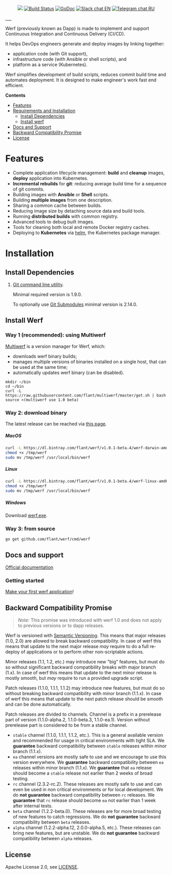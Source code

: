 <p align="center">
  <a href='https://bintray.com/flant/werf/werf/_latestVersion'><img src='https://api.bintray.com/packages/flant/werf/werf/images/download.svg'></a>
  <a href="https://travis-ci.org/flant/werf"><img alt="Build Status" src="https://travis-ci.org/flant/werf.svg" style="max-width:100%;"></a>
  <a href="https://godoc.org/github.com/flant/werf"><img src="https://godoc.org/github.com/flant/werf?status.svg" alt="GoDoc"></a>
  <a href="https://cloud-native.slack.com/messages/CHY2THYUU"><img src="https://img.shields.io/badge/slack-EN%20chat-611f69.svg?logo=slack" alt="Slack chat EN"></a>
  <a href="https://t.me/werf_ru"><img src="https://img.shields.io/badge/telegram-RU%20chat-179cde.svg?logo=telegram" alt="Telegram chat RU"></a>
</p>
___

Werf (previously known as Dapp) is made to implement and support Continuous Integration and Continuous Delivery (CI/CD).

It helps DevOps engineers generate and deploy images by linking together:

- application code (with Git support),
- infrastructure code (with Ansible or shell scripts), and
- platform as a service (Kubernetes).

Werf simplifies development of build scripts, reduces commit build time and automates deployment.
It is designed to make engineer's work fast end efficient.

**Contents**

- [Features](#features)
- [Requirements and Installation](#requirements-and-installation)
  - [Install Dependencies](#install-dependencies)
  - [Install werf](#install-werf)
- [Docs and Support](#docs-and-support)
- [Backward Compatibility Promise](#backward-compatibility-promise)
- [License](#license)

# Features

* Complete application lifecycle management: **build** and **cleanup** images, **deploy** application into Kubernetes.
* **Incremental rebuilds** for **git**: reducing average build time for a sequence of git commits.
* Building images with **Ansible** or **Shell** scripts.
* Building **multiple images** from one description.
* Sharing a common cache between builds.
* Reducing image size by detaching source data and build tools.
* Running **distributed builds** with common registry.
* Advanced tools to debug built images.
* Tools for cleaning both local and remote Docker registry caches.
* Deploying to **Kubernetes** via [helm](https://helm.sh/), the Kubernetes package manager.

# Installation

## Install Dependencies

1. [Git command line utility](https://git-scm.com/book/en/v2/Getting-Started-Installing-Git).

   Minimal required version is 1.9.0.

   To optionally use [Git Submodules](https://git-scm.com/docs/gitsubmodules) minimal version is 2.14.0.


## Install Werf

### Way 1 (recommended): using Multiwerf

[Multiwerf](https://github.com/flant/multiwerf) is a version manager for Werf, which:
* downloads werf binary builds;
* manages multiple versions of binaries installed on a single host, that can be used at the same time;
* automatically updates werf binary (can be disabled).

```
mkdir ~/bin
cd ~/bin
curl -L https://raw.githubusercontent.com/flant/multiwerf/master/get.sh | bash
source <(multiwerf use 1.0 beta)
```

### Way 2: download binary

The latest release can be reached via [this page](https://bintray.com/flant/werf/werf/_latestVersion).

##### MacOS

```bash
curl -L https://dl.bintray.com/flant/werf/v1.0.1-beta.4/werf-darwin-amd64-v1.0.1-beta.4 -o /tmp/werf
chmod +x /tmp/werf
sudo mv /tmp/werf /usr/local/bin/werf
```

##### Linux

```bash
curl -L https://dl.bintray.com/flant/werf/v1.0.1-beta.4/werf-linux-amd64-v1.0.1-beta.4 -o /tmp/werf
chmod +x /tmp/werf
sudo mv /tmp/werf /usr/local/bin/werf
```

##### Windows

Download [werf.exe](https://dl.bintray.com/flant/werf/v1.0.1-beta.4/werf-windows-amd64-v1.0.1-beta.4.exe).

### Way 3: from source

```
go get github.com/flant/werf/cmd/werf
```

## Docs and support

[Official documentation](https://werf.io/docs/)

### Getting started

[Make your first werf application](https://werf.io/docs/how_to/getting_started.html)!

## Backward Compatibility Promise

> _Note:_ This promise was introduced with werf 1.0 and does not apply to previous versions or to dapp releases.

Werf is versioned with [Semantic Versioning](https://semver.org). This means that major releases (1.0, 2.0) are
allowed to break backward compatibility. In case of werf this means that update to the next major release _may_
require to do a full re-deploy of applications or to perform other non-scriptable actions.

Minor releases (1.1, 1.2, etc.) may introduce new "big" features, but must do so without significant backward compatibility breaks with major branch (1.x).
In case of werf this means that update to the next minor release is mostly smooth, but _may_ require to run a provided upgrade script.

Patch releases (1.1.0, 1.1.1, 1.1.2) may introduce new features, but must do so without breaking backward compatibility with minor branch (1.1.x).
In case of werf this means that update to the next patch release should be smooth and can be done automatically.

Patch releases are divided to channels. Channel is a prefix in a prerelease part of version (1.1.0-alpha.2, 1.1.0-beta.3, 1.1.0-ea.1).
Version without prerelease part is considered to be from a stable channel.

- `stable` channel (1.1.0, 1.1.1, 1.1.2, etc.). This is a general available version and recommended for usage in critical environments with tight SLA.
  We **guarantee** backward compatibility between `stable` releases within minor branch (1.1.x).
- `ea` channel versions are mostly safe to use and we encourage to use this version everywhere.
  We **guarantee** backward compatibility between `ea` releases within minor branch (1.1.x).
  We **guarantee** that `ea` release should become a `stable` release not earlier than 2 weeks of broad testing.
- `rc` channel (2.3.2-rc.2). These releases are mostly safe to use and can even be used in non critical environments or for local development.
  We do **not guarantee** backward compatibility between `rc` releases.
  We **guarantee** that `rc` release should become `ea` not earlier than 1 week after internal tests.
- `beta` channel (1.2.2-beta.0). These releases are for more broad testing of new features to catch regressions.
  We do **not guarantee** backward compatibility between `beta` releases.
- `alpha` channel (1.2.2-alpha.12, 2.0.0-alpha.5, etc.). These releases can bring new features, but are unstable.
  We do **not guarantee** backward compatibility between `alpha` releases.

## License

Apache License 2.0, see [LICENSE](LICENSE).

